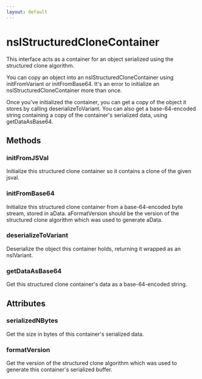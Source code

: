```yaml
---
layout: default
---
```


# nsIStructuredCloneContainer #

This interface acts as a container for an object serialized using the
structured clone algorithm.

You can copy an object into an nsIStructuredCloneContainer using
initFromVariant or initFromBase64.  It's an error to initialize an
nsIStructuredCloneContainer more than once.

Once you've initialized the container, you can get a copy of the object it
stores by calling deserializeToVariant.  You can also get a base-64-encoded
string containing a copy of the container's serialized data, using
getDataAsBase64.


## Methods ##

### initFromJSVal ###

Initialize this structured clone container so it contains a clone of the
given jsval.


### initFromBase64 ###

Initialize this structured clone container from a base-64-encoded byte
stream, stored in aData.  aFormatVersion should be the version of the
structured clone algorithm which was used to generate aData.


### deserializeToVariant ###

Deserialize the object this container holds, returning it wrapped as
an nsIVariant.


### getDataAsBase64 ###

Get this structured clone container's data as a base-64-encoded string.


## Attributes ##

### serializedNBytes ###

Get the size in bytes of this container's serialized data.


### formatVersion ###

Get the version of the structured clone algorithm which was used to
generate this container's serialized buffer.

